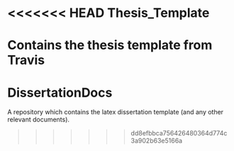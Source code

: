 <<<<<<< HEAD
Thesis_Template
===============

Contains the thesis template from Travis
=======
DissertationDocs
================

A repository which contains the latex dissertation template (and any other relevant documents).
>>>>>>> dd8efbbca756426480364d774c3a902b63e5166a
